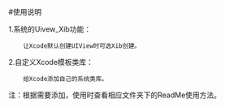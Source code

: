 #使用说明

1.系统的Uivew_Xib功能：

        让Xcode默认创建UIView时可选Xib创建。
        
2.自定义Xcode模板类库：

        给Xcode添加自己的系统类库。
        
注：根据需要添加，使用时查看相应文件夹下的ReadMe使用方法。




